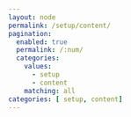 ```yaml
---
layout: node
permalink: /setup/content/
pagination: 
  enabled: true
  permalink: /:num/
  categories:
    values:
      - setup
      - content
    matching: all
categories: [ setup, content]
---
```


